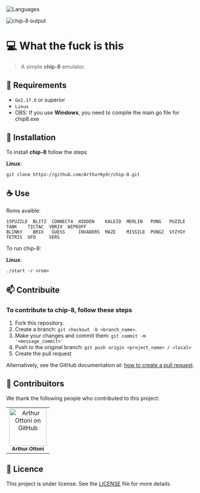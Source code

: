 <p>
   <img alt="Languages" src="https://img.shields.io/badge/Go->= go1.17.6-blue.svg"> 
</p>
<img src="https://i.imgur.com/mKXBrei.png" alt="chip-8 output">


# 💻 What the fuck is this
> A simple **chip-8** emulator.  

## 📃 Requirements

* `Go1.17.6` or superior
*  `Linux`
* OBS: If you use **Windows**, you need to compile the main.go file for chip8.exe 

## 🚀 Installation

To install **chip-8** follow the steps

**Linux**:

```
git clone https://github.com/ArthurHydr/chip-8.git
```

## ☕ Use 

Roms avaible:
```
15PUZZLE  BLITZ  CONNECT4  HIDDEN    KALEID  MERLIN   PONG   PUZZLE  TANK    TICTAC  VBRIX  WIPEOFF
BLINKY    BRIX   GUESS     INVADERS  MAZE    MISSILE  PONG2  SYZYGY  TETRIS  UFO     VERS
```

To run chip-8:

**Linux**:
```
./start -r <rom>
```

## 📫 Contribuite
### To contribute to chip-8, follow these steps

1. Fork this repository.
2. Create a branch: `git checkout -b <branch_name>`.
3. Make your changes and commit them: `git commit -m '<message_commit>'`
4. Push to the original branch: `git push origin <project_name> / <local>`
5. Create the pull request

Alternatively, see the GitHub documentation at: [how to create a pull request](https://help.github.com/en/github/collaborating-with-issues-and-pull-requests/creating-a-pull-request).

## 🤝 Contribuitors

We thank the following people who contributed to this project:

<table>
  <tr>
    <td align="center">
      <a href="https://github.com/ArthurHydr">
        <img src="https://avatars3.githubusercontent.com/u/61481946" width="100px;" alt="Arthur Ottoni on GitHub"/><br>
        <sub>
          <b>Arthur Ottoni</b>
        </sub>
      </a>
    </td>
    </table>

## 📝 Licence
This project is under license. See the [LICENSE](LICENSE) file for more details.
